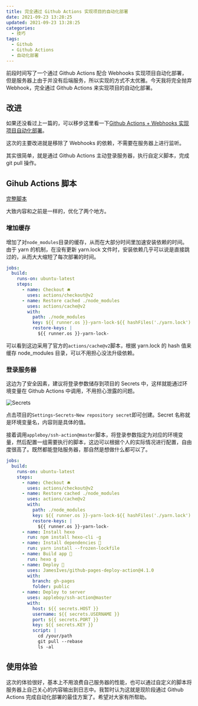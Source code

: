 ```yaml
---
title: 完全通过 Github Actions 实现项目的自动化部署
date: 2021-09-23 13:28:25
updated: 2021-09-23 13:28:25
categories:
  - 技巧
tags:
  - Github
  - Github Actions
  - 自动化部署
---
```


前段时间写了一个通过 Github Actions 配合 Webhooks 实现项目自动化部署，但是服务器上由于并没有后端服务，所以实现的方式不太优雅。今天我将完全抛弃 Webhook，完全通过 Github Actions 来实现项目的自动化部署。

<!--more-->

## 改进

如果还没看过上一篇的，可以移步这里看一下[Github Actions + Webhooks 实现项目自动化部署](/posts/10/)。

这次的主要改进就是移除了 Webhooks 的依赖，不需要在服务器上进行监听。

其实很简单，就是通过 Github Actions 主动登录服务器，执行自定义脚本，完成 git pull 操作。

## Gihub Actions 脚本

[完整脚本](https://github.com/ZvonimirSun/my-hexo-blog/blob/73af98ae4ef95156d2e51697633b9fb43c59386e/.github/workflows/deploy.yml)

大致内容和之前是一样的，优化了两个地方。

### 增加缓存

增加了对`node_modules`目录的缓存，从而在大部分时间里加速安装依赖的时间。由于 yarn 的机制，在没有更新 yarn.lock 文件时，安装依赖几乎可以说是直接跳过的，从而大大缩短了每次部署的时间。

```yaml
jobs:
  build:
    runs-on: ubuntu-latest
    steps:
      - name: Checkout 🛎️
        uses: actions/checkout@v2
      - name: Restore cached ./node_modules
        uses: actions/cache@v2
        with:
          path: ./node_modules
          key: ${{ runner.os }}-yarn-lock-${{ hashFiles('./yarn.lock') }}
          restore-keys: |
            ${{ runner.os }}-yarn-lock-
```

可以看到这边采用了官方的`actions/cache@v2`脚本，根据 yarn.lock 的 hash 值来缓存 node_modules 目录，可以不用担心没法升级依赖。

### 登录服务器

这边为了安全因素，建议将登录参数储存到项目的 Secrets 中，这样就能通过环境变量在 Github Actions 中调用，不用担心泄露的问题。

![Secrets](https://img.iszy.xyz/20210923134132.png?x-oss-process=style/big)

点击项目的`Settings`-`Secrets`-`New repository secret`即可创建。Secret 名称就是环境变量名，内容则是具体的值。

接着调用`appleboy/ssh-action@master`脚本，将登录参数指定为对应的环境变量，然后配置一组需要执行的脚本，这边可以根据个人的实际情况进行配置，自由度很高了。既然都能登陆服务器，那自然是想做什么都可以了。

```yaml
jobs:
  build:
    runs-on: ubuntu-latest
    steps:
      - name: Checkout 🛎️
        uses: actions/checkout@v2
      - name: Restore cached ./node_modules
        uses: actions/cache@v2
        with:
          path: ./node_modules
          key: ${{ runner.os }}-yarn-lock-${{ hashFiles('./yarn.lock') }}
          restore-keys: |
            ${{ runner.os }}-yarn-lock-
      - name: Install hexo
        run: npm install hexo-cli -g
      - name: Install dependencies 🔧
        run: yarn install --frozen-lockfile
      - name: Build app 🔧
        run: hexo g
      - name: Deploy 🚀
        uses: JamesIves/github-pages-deploy-action@4.1.0
        with:
          branch: gh-pages
          folder: public
      - name: Deploy to server
        uses: appleboy/ssh-action@master
        with:
          host: ${{ secrets.HOST }}
          username: ${{ secrets.USERNAME }}
          port: ${{ secrets.PORT }}
          key: ${{ secrets.KEY }}
          script: |
            cd /your/path
            git pull --rebase
            ls -al
```

## 使用体验

这次的体验很好，基本上不用浪费自己服务器的性能，也可以通过自定义的脚本将服务器上自己关心的内容输出到日志中。我暂时认为这就是现阶段通过 Github Actions 完成自动化部署的最佳方案了。希望对大家有所帮助。
